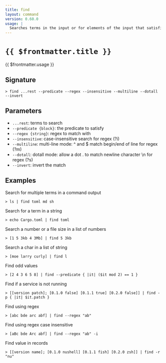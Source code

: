 ```yaml
---
title: find
layout: command
version: 0.60.0
usage: |
  Searches terms in the input or for elements of the input that satisfies the predicate.
---
```


# `{{ $frontmatter.title }}`

<div style='white-space: pre-wrap;'>{{ $frontmatter.usage }}</div>

## Signature

`> find ...rest --predicate --regex --insensitive --multiline --dotall --invert`

## Parameters

- `...rest`: terms to search
- `--predicate {block}`: the predicate to satisfy
- `--regex {string}`: regex to match with
- `--insensitive`: case-insensitive search for regex (?i)
- `--multiline`: multi-line mode: ^ and $ match begin/end of line for regex (?m)
- `--dotall`: dotall mode: allow a dot . to match newline character \n for regex (?s)
- `--invert`: invert the match

## Examples

Search for multiple terms in a command output

```shell
> ls | find toml md sh
```

Search for a term in a string

```shell
> echo Cargo.toml | find toml
```

Search a number or a file size in a list of numbers

```shell
> [1 5 3kb 4 3Mb] | find 5 3kb
```

Search a char in a list of string

```shell
> [moe larry curly] | find l
```

Find odd values

```shell
> [2 4 3 6 5 8] | find --predicate { |it| ($it mod 2) == 1 }
```

Find if a service is not running

```shell
> [[version patch]; [0.1.0 false] [0.1.1 true] [0.2.0 false]] | find -p { |it| $it.patch }
```

Find using regex

```shell
> [abc bde arc abf] | find --regex "ab"
```

Find using regex case insensitive

```shell
> [aBc bde Arc abf] | find --regex "ab" -i
```

Find value in records

```shell
> [[version name]; [0.1.0 nushell] [0.1.1 fish] [0.2.0 zsh]] | find -r "nu"
```
